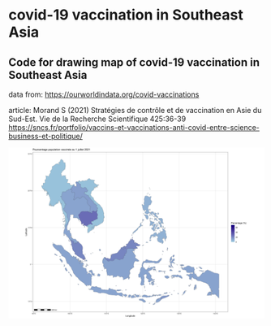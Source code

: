 # covid-19 vaccination in Southeast Asia
## Code for drawing map of covid-19 vaccination in Southeast Asia

data from:
https://ourworldindata.org/covid-vaccinations

article:
Morand S (2021) Stratégies de contrôle et de vaccination en Asie du Sud-Est. Vie de la Recherche Scientifique 425:36-39
https://sncs.fr/portfolio/vaccins-et-vaccinations-anti-covid-entre-science-business-et-politique/

![Image Alt text](Plot.jpeg)
